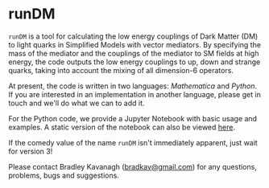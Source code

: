 # runDM

`runDM` is a tool for calculating the low energy couplings of Dark Matter (DM) to light quarks in Simplified Models with vector mediators. By specifying the mass of the mediator and the couplings of the mediator to SM fields at high energy, the code outputs the low energy couplings to up, down and strange quarks, taking into account the mixing of all dimension-6 operators.

At present, the code is written in two languages: *Mathematica* and *Python*. If you are interested in an implementation in another language, please get in touch and we'll do what we can to add it.

For the Python code, we provide a Jupyter Notebook with basic usage and examples. A static version of the notebook can also be viewed [here](http://nbviewer.jupyter.org/github/bradkav/runDM/blob/master/python/runDM-examples.ipynb).


If the comedy value of the name `runDM` isn't immediately apparent, just wait for version 3!

Please contact Bradley Kavanagh (bradkav@gmail.com) for any questions, problems, bugs and suggestions.
